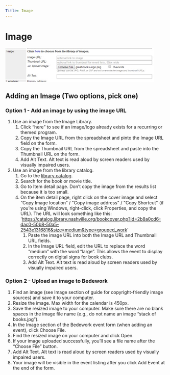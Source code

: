 ```yaml
---
Title: Image
---
```

#  Image
![img "choose from library of images"](/docs/img/upload-image.jpg)
## Adding an Image (Two options, pick one)

### Option 1 - Add an image by using the image URL

1.	Use an image from the Image Library.
    1.	Click “here” to see if an image/logo already exists for a recurring or themed program.
    1. Copy the Image URL from the spreadsheet and pinto the Image URL field on the form.
    1. Copy the Thumbnail URL from the spreadsheet and paste into the Thumbnail URL on the form.
    1. Add Alt Text. Alt text is read aloud by screen readers used by visually impaired users.
1. Use an image from the library catalog.
    1. Go to the [library catalog](https://catalog.library.nashville.org).
    1.	Search for the book or movie title.
    1.	Go to Item detail page. Don’t copy the image from the results list because it is too small.
    1.	On the item detail page, right click on the cover image and select “Copy Image location” / "Copy image address" / "Copy Shortcut" (if you’re using Windows, right-click, click Properties, and copy the URL). The URL will look something like this: 'https://catalog.library.nashville.org/bookcover.php?id=2b8a0cd6-dac0-50b8-50a5-2543e1316816&size=medium&type=grouped_work'
        1.	Paste the image URL into both the Image URL and Thumbnail URL fields.
        1.	In the Image URL field, edit the URL to replace the word “medium” with the word “large”. This allows the event to display correctly on digital signs for book clubs.
        1.	Add Alt Text. Alt text is read aloud by screen readers used by visually impaired users.

### Option 2 - Upload an image to Bedework

1.	Find an image (see Image section of guide for copyright-friendly image sources) and save it to your computer.
1.	Resize the image. Max width for the calendar is 450px.
1.	Save the resized image to your computer. Make sure there are no blank spaces in the image file name (e.g., do not name an image “stack of books.jpg”).
1.	In the Image section of the Bedework event form (when adding an event), click Choose File.
1.	Find the resized image on your computer and click Open.
1.	If your image uploaded successfully, you’ll see a file name after the “Choose File” button.
1.	Add Alt Text. Alt text is read aloud by screen readers used by visually impaired users.
1.	Your image will be visible in the event listing after you click Add Event at the end of the form.